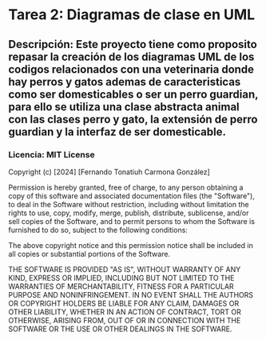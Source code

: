 # Tarea 2: Diagramas de clase en UML

## Descripción: Este proyecto tiene como proposito repasar la creación de los diagramas UML de los codigos relacionados con una veterinaria donde hay perros y gatos ademas de caracteristicas como ser domesticables o ser un perro guardian, para ello se utiliza una clase abstracta animal con las clases perro y gato, la extensión de perro guardian y la interfaz de ser domesticable.

### Licencia: MIT License

Copyright (c) [2024] [Fernando Tonatiuh Carmona González]

Permission is hereby granted, free of charge, to any person obtaining a copy
of this software and associated documentation files (the "Software"), to deal
in the Software without restriction, including without limitation the rights
to use, copy, modify, merge, publish, distribute, sublicense, and/or sell
copies of the Software, and to permit persons to whom the Software is
furnished to do so, subject to the following conditions:

The above copyright notice and this permission notice shall be included in all
copies or substantial portions of the Software.

THE SOFTWARE IS PROVIDED "AS IS", WITHOUT WARRANTY OF ANY KIND, EXPRESS OR
IMPLIED, INCLUDING BUT NOT LIMITED TO THE WARRANTIES OF MERCHANTABILITY,
FITNESS FOR A PARTICULAR PURPOSE AND NONINFRINGEMENT. IN NO EVENT SHALL THE
AUTHORS OR COPYRIGHT HOLDERS BE LIABLE FOR ANY CLAIM, DAMAGES OR OTHER
LIABILITY, WHETHER IN AN ACTION OF CONTRACT, TORT OR OTHERWISE, ARISING FROM,
OUT OF OR IN CONNECTION WITH THE SOFTWARE OR THE USE OR OTHER DEALINGS IN THE
SOFTWARE.